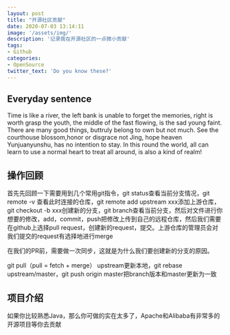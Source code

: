 ```yaml
---
layout: post
title: "开源社区贡献"
date: 2020-07-03 13:14:11
image: '/assets/img/'
description: '记录我在开源社区的一点微小贡献'
tags:
- Github
categories:
- OpenSource
twitter_text: 'Do you know these?'
---
```


## Everyday sentence

Time is like a river, the left bank is unable to forget the memories, right is worth grasp the youth, the middle of the fast flowing, is the sad young faint. There are many good things, buttruly belong to own but not much. See the courthouse blossom,honor or disgrace not Jing, hope heaven Yunjuanyunshu, has no intention to stay. In this round the world, all can learn to use a normal heart to treat all around, is also a kind of realm!

## 操作回顾

首先先回顾一下需要用到几个常用git指令，git status查看当前分支情况，git remote -v 查看此时连接的仓库，git remote add upstream xxx添加上游仓库，git checkout -b xxx创建新的分支，git branch查看当前分支，然后对文件进行你想要的修改，add，commit，push把修改上传到自己的远程仓库，然后我们需要在github上选择pull request，创建新的request，提交。上游仓库的管理员会对我们提交的request有选择地进行merge

在我们的PR前，需要做一次同步，这就是为什么我们要创建新的分支的原因。

git pull（pull = fetch + merge） upstream更新本地，git rebase upstream/master，git push origin master把branch版本和master更新为一致

## 项目介绍

如果你比较熟悉Java，那么你可做的实在太多了，Apache和Alibaba有非常多的开源项目等你去贡献